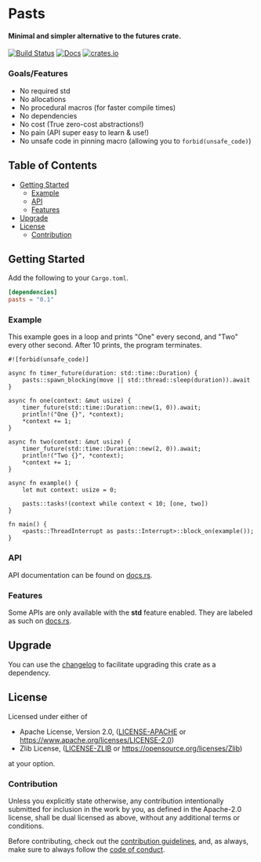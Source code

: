 # Pasts

#### Minimal and simpler alternative to the futures crate.

[![Build Status](https://api.travis-ci.org/RedAldaron/pasts.svg?branch=master)](https://travis-ci.org/RedAldaron/pasts)
[![Docs](https://docs.rs/pasts/badge.svg)](https://docs.rs/pasts)
[![crates.io](https://img.shields.io/crates/v/pasts.svg)](https://crates.io/crates/pasts)

### Goals/Features
- No required std
- No allocations
- No procedural macros (for faster compile times)
- No dependencies
- No cost (True zero-cost abstractions!)
- No pain (API super easy to learn & use!)
- No unsafe code in pinning macro (allowing you to `forbid(unsafe_code)`)

## Table of Contents
- [Getting Started](#getting-started)
   - [Example](#example)
   - [API](#api)
   - [Features](#features)
- [Upgrade](#upgrade)
- [License](#license)
   - [Contribution](#contribution)


## Getting Started
Add the following to your `Cargo.toml`.

```toml
[dependencies]
pasts = "0.1"
```

### Example
This example goes in a loop and prints "One" every second, and "Two" every other
second.  After 10 prints, the program terminates.

```rust,no_run
#![forbid(unsafe_code)]

async fn timer_future(duration: std::time::Duration) {
    pasts::spawn_blocking(move || std::thread::sleep(duration)).await
}

async fn one(context: &mut usize) {
    timer_future(std::time::Duration::new(1, 0)).await;
    println!("One {}", *context);
    *context += 1;
}

async fn two(context: &mut usize) {
    timer_future(std::time::Duration::new(2, 0)).await;
    println!("Two {}", *context);
    *context += 1;
}

async fn example() {
    let mut context: usize = 0;

    pasts::tasks!(context while context < 10; [one, two])
}

fn main() {
    <pasts::ThreadInterrupt as pasts::Interrupt>::block_on(example());
}
```

### API
API documentation can be found on [docs.rs](https://docs.rs/pasts).

### Features
Some APIs are only available with the **std** feature enabled.  They are labeled
as such on [docs.rs](https://docs.rs/pasts).

## Upgrade
You can use the
[changelog](https://github.com/RedAldaron/pasts/blob/master/CHANGELOG.md)
to facilitate upgrading this crate as a dependency.

## License
Licensed under either of
 - Apache License, Version 2.0,
   ([LICENSE-APACHE](https://github.com/RedAldaron/pasts/blob/master/LICENSE-APACHE) or
   https://www.apache.org/licenses/LICENSE-2.0)
 - Zlib License,
   ([LICENSE-ZLIB](https://github.com/RedAldaron/pasts/blob/master/LICENSE-ZLIB) or
   https://opensource.org/licenses/Zlib)

at your option.

### Contribution
Unless you explicitly state otherwise, any contribution intentionally submitted
for inclusion in the work by you, as defined in the Apache-2.0 license, shall be
dual licensed as above, without any additional terms or conditions.

Before contributing, check out the
[contribution guidelines](https://github.com/RedAldaron/pasts/blob/master/CONTRIBUTING.md),
and, as always, make sure to always follow the
[code of conduct](https://github.com/RedAldaron/pasts/blob/master/CODE_OF_CONDUCT.md).
